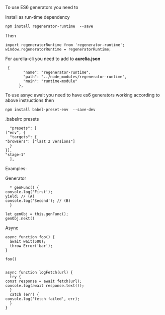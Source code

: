 To use ES6 generators you need to 

Install as run-time dependency

    npm install regenerator-runtime  --save

Then

    import regeneratorRuntime from 'regenerator-runtime';
    window.regeneratorRuntime = regeneratorRuntime;

For aurelia-cli you need to add to **aurelia.json**

     {
            "name": "regenerator-runtime",
            "path": "../node_modules/regenerator-runtime",
            "main": "runtime-module"
          },

To use asnyc await you need to have es6 generators working according to above instructions then

    npm install babel-preset-env  --save-dev

.babelrc presets

      "presets": [
    ["env", {
      "targets": {
    "browsers": ["last 2 versions"]
      }
    }],
    "stage-1"
      ],


Examples:

Generator
    
      * genFunc() {
    console.log('First');
    yield; // (A)
    console.log('Second'); // (B)
      }

    let genObj = this.genFunc();
    genObj.next()


Async

    async function foo() {
      await wait(500);
      throw Error('bar');
    }
    
    foo()


    async function logFetch(url) {
      try {
    const response = await fetch(url);
    console.log(await response.text());
      }
      catch (err) {
    console.log('fetch failed', err);
      }
    }